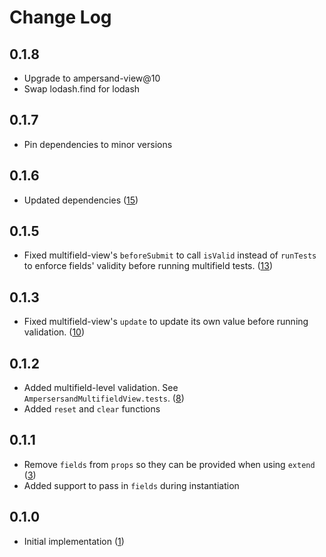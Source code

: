 # Change Log

## 0.1.8
* Upgrade to ampersand-view@10
* Swap lodash.find for lodash

## 0.1.7
* Pin dependencies to minor versions

## 0.1.6
* Updated dependencies ([15][15])

[15]: https://github.com/yola/ampersand-multifield-view/pull/15


## 0.1.5
* Fixed multifield-view's `beforeSubmit` to call `isValid` instead of `runTests` to enforce fields' validity before running multifield tests. ([13][13])

[13]: https://github.com/yola/ampersand-multifield-view/pull/13

## 0.1.3
* Fixed multifield-view's `update` to update its own value before running validation. ([10][10])

[10]: https://github.com/yola/ampersand-multifield-view/pull/10

## 0.1.2
* Added multifield-level validation. See `AmpersersandMultifieldView.tests`. ([8][8])
* Added `reset` and `clear` functions

[8]: https://github.com/yola/ampersand-multifield-view/pull/8

## 0.1.1
* Remove `fields` from `props` so they can be provided when using `extend` ([3][3])
* Added support to pass in `fields` during instantiation

[3]: https://github.com/yola/ampersand-multifield-view/pull/3

## 0.1.0
* Initial implementation ([1][1])

[1]: https://github.com/yola/ampersand-multifield-view/pull/1
